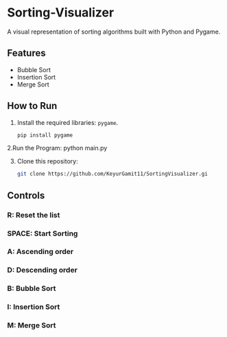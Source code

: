 # Sorting-Visualizer


A visual representation of sorting algorithms built with Python and Pygame. 

## Features
- Bubble Sort
- Insertion Sort
- Merge Sort

## How to Run
1. Install the required libraries: `pygame`.
   ```bash
   pip install pygame
   
2.Run the Program:
   python main.py
   
3. Clone this repository:

   ```bash
   git clone https://github.com/KeyurGamit11/SortingVisualizer.gi
   
## Controls
### R: Reset the list
### SPACE: Start Sorting
### A: Ascending order
### D: Descending order
### B: Bubble Sort
### I: Insertion Sort
### M: Merge Sort
